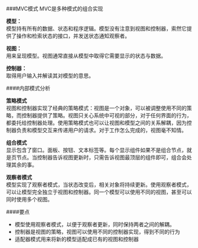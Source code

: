 ###MVC模式
MVC是多种模式的组合实现    

__模型：__  
模型持有所有的数据、状态和程序逻辑。模型没有注意到视图和控制器，索然它提供了操作和检索状态的接口，并发送状态通知观察者。  

__视图：__  
用来呈现模型。视图通常直接从模型中取得它需要显示的状态与数据。

__控制器：__    
取得用户输入并解读其对模型的意思。  


####内部模式分析

__策略模式__  
视图和控制器实现了经典的策略模式：视图是一个对象，可以被调整使用不同的策略，而控制器提供了策略。视图只关心系统中可视的部分，对于任何界面的行为，都委托给控制器处理。使用策略模式也可以让视图和模型之间的关系解耦，因为控制器负责和模型交互来传递用户的请求。对于工作怎么完成的，视图毫不知情。

__组合模式__  
显示包含了窗口。面板、按钮、文本标签等。每个显示组件如果不是组合节点，就是页节点。当控制器告诉视图更新时，只需告诉视图最顶层的组件即可，组合会处理其余的事。

__观察者模式__  
模型实现了观察者模式，当状态改变后，相关对象将持续更新。使用观察者模式，可以让模型完全独立于视图和控制器。同一个模型可以使用不同的视图，甚至可以同时使用多个视图。


####要点
* 模型使用观察者模式，以便于观察者更新，同时保持两者之间的解耦。
* 控制器是视图的策略，视图可以使用不同的控制器实现，得到不同的行为
* 适配器模式用来将新的模型适配成已有的视图和控制器
